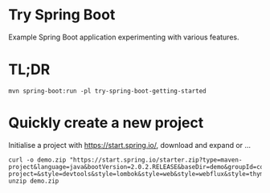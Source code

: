 # Try Spring Boot

Example Spring Boot application experimenting with various features.

# TL;DR

    mvn spring-boot:run -pl try-spring-boot-getting-started

# Quickly create a new project

Initialise a project with https://start.spring.io/, download and expand or ...

    curl -o demo.zip "https://start.spring.io/starter.zip?type=maven-project&language=java&bootVersion=2.0.2.RELEASE&baseDir=demo&groupId=com.purplepip&artifactId=demo&name=demo&description=Demo+project+for+Spring+Boot&packageName=com.purplepip.demo&packaging=jar&javaVersion=1.8&autocomplete=&generate-project=&style=devtools&style=lombok&style=web&style=webflux&style=thymeleaf&style=postgresql"
    unzip demo.zip
    
    
